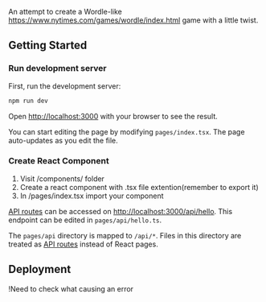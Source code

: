 An attempt to create a Wordle-like https://www.nytimes.com/games/wordle/index.html game with a little twist.
## Getting Started


### Run development server

First, run the development server:

```bash
npm run dev
```

Open [http://localhost:3000](http://localhost:3000) with your browser to see the result.

You can start editing the page by modifying `pages/index.tsx`. The page auto-updates as you edit the file.

### Create React Component

1. Visit /components/ folder
2. Create a react component with .tsx file extention(remember to export it)
3. In /pages/index.tsx import your component

[API routes](https://nextjs.org/docs/api-routes/introduction) can be accessed on [http://localhost:3000/api/hello](http://localhost:3000/api/hello). This endpoint can be edited in `pages/api/hello.ts`.

The `pages/api` directory is mapped to `/api/*`. Files in this directory are treated as [API routes](https://nextjs.org/docs/api-routes/introduction) instead of React pages.


## Deployment

!Need to check what causing an error 

